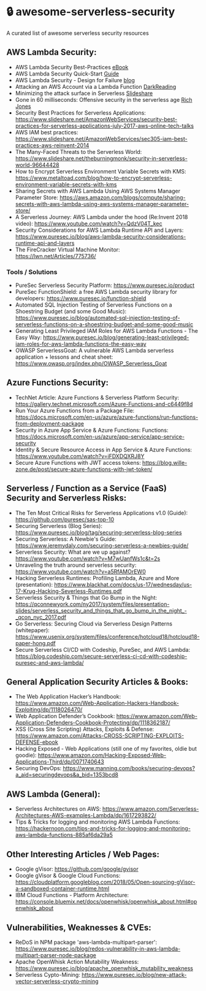 # :lock: awesome-serverless-security
A curated list of awesome serverless security resources

## AWS Lambda Security:
* AWS Lambda Security Best-Practices [eBook](https://www.puresec.io/aws-lambda-security-best-practices)
* AWS Lambda Security Quick-Start [Guide](https://www.puresec.io/blog/aws-lambda-security-quick-guide])
* AWS Lambda Security - Design for Failure [blog](https://www.puresec.io/blog/aws-security-best-practices-aws-lambda-security-design-for-failure) 
* Attacking an AWS Account via a Lambda Function [DarkReading](https://www.darkreading.com/cloud/securing-serverless-attacking-an-aws-account-via-a-lambda-function/a/d-id/1333047?) 
* Minimizing the attack surface in Serverless [Slideshare](https://www.slideshare.net/avi_shulman/serverless-minimizing-the-attack-surface)
* Gone in 60 milliseconds: Offensive security in the serverless age [Rich Jones](https://www.youtube.com/watch?v=byJBR16xUnc) 
* Security Best Practices for Serverless Applications: https://www.slideshare.net/AmazonWebServices/security-best-practices-for-serverless-applications-july-2017-aws-online-tech-talks 
* AWS IAM best practices: https://www.slideshare.net/AmazonWebServices/sec305-iam-best-practices-aws-reinvent-2014 
* The Many-Faced Threats to the Serverless World: https://www.slideshare.net/theburningmonk/security-in-serverless-world-96644428 
* How to Encrypt Serverless Environment Variable Secrets with KMS: https://www.metaltoad.com/blog/how-to-encrypt-serverless-environment-variable-secrets-with-kms 
* Sharing Secrets with AWS Lambda Using AWS Systems Manager Parameter Store: https://aws.amazon.com/blogs/compute/sharing-secrets-with-aws-lambda-using-aws-systems-manager-parameter-store/ 
* A Serverless Journey: AWS Lambda under the hood (Re:Invent 2018 video): https://www.youtube.com/watch?v=QdzV04T_kec 
* Security Considerations for AWS Lambda Runtime API and Layers: https://www.puresec.io/blog/aws-lambda-security-considerations-runtime-api-and-layers 
* The FireCracker Virtual Machine Monitor: https://lwn.net/Articles/775736/ 

### Tools / Solutions
* PureSec Serverless Security Platform: https://www.puresec.io/product
* PureSec FunctionShield: a free AWS Lambda security library for developers: https://www.puresec.io/function-shield 
* Automated SQL Injection Testing of Serverless Functions on a Shoestring Budget (and some Good Music): https://www.puresec.io/blog/automated-sql-injection-testing-of-serverless-functions-on-a-shoestring-budget-and-some-good-music 
* Generating Least Privileged IAM Roles for AWS Lambda Functions - The Easy Way: https://www.puresec.io/blog/generating-least-privileged-iam-roles-for-aws-lambda-functions-the-easy-way
* OWASP ServerlessGoat: A vulnerable AWS Lambda serverless application + lessons and cheat sheet: https://www.owasp.org/index.php/OWASP_Serverless_Goat


## Azure Functions Security:
* TechNet Article: Azure Functions & Serverless Platform Security: https://gallery.technet.microsoft.com/Azure-Functions-and-c6449f8d 
* Run Your Azure Functions from a Package File: https://docs.microsoft.com/en-us/azure/azure-functions/run-functions-from-deployment-package 
* Security in Azure App Service & Azure Functions: Functions: https://docs.microsoft.com/en-us/azure/app-service/app-service-security 
* Identity & Secure Resource Access in App Service & Azure Functions: https://www.youtube.com/watch?v=iFDXDQXRJ8Y 
* Secure Azure Functions with JWT access tokens: https://blog.wille-zone.de/post/secure-azure-functions-with-jwt-token/ 

## Serverless / Function as a Service (FaaS) Security and Serverless Risks:
* The Ten Most Critical Risks for Serverless Applications v1.0 (Guide): https://github.com/puresec/sas-top-10
* Securing Serverless (Blog Series): https://www.puresec.io/blog/tag/securing-serverless-blog-series
* Securing Serverless: A Newbie's Guide: https://www.jeremydaly.com/securing-serverless-a-newbies-guide/ 
* Serverless Security: What are we up against? https://www.youtube.com/watch?v=M7wUanfWs1c&t=2s
* Unraveling the truth around serverless security: https://www.youtube.com/watch?v=a5RfAMOrEW0 
* Hacking Serverless Runtimes: Profiling Lambda, Azure and More (presentation): https://www.blackhat.com/docs/us-17/wednesday/us-17-Krug-Hacking-Severless-Runtimes.pdf
* Serverless Security & Things that Go Bump in the Night: https://qconnewyork.com/ny2017/system/files/presentation-slides/serverless_security_and_things_that_go_bump_in_the_night_-_qcon_nyc_2017.pdf 
* Go Serverless: Securing Cloud via Serverless Design Patterns (whitepaper): https://www.usenix.org/system/files/conference/hotcloud18/hotcloud18-paper-hong.pdf
* Secure Serverless CI/CD with Codeship, PureSec, and AWS Lambda: https://blog.codeship.com/secure-serverless-ci-cd-with-codeship-puresec-and-aws-lambda/ 

## General Application Security Articles & Books:
* The Web Application Hacker’s Handbook: https://www.amazon.com/Web-Application-Hackers-Handbook-Exploiting/dp/1118026470/
* Web Application Defender’s Cookbook: https://www.amazon.com/Web-Application-Defenders-Cookbook-Protecting/dp/1118362187/
* XSS (Cross Site Scripting) Attacks, Exploits & Defense: https://www.amazon.com/Attacks-CROSS-SCRIPTING-EXPLOITS-DEFENSE-ebook
* Hacking Exposed - Web Applications (still one of my favorites, oldie but goodie): https://www.amazon.com/Hacking-Exposed-Web-Applications-Third/dp/0071740643 
* Securing DevOps: https://www.manning.com/books/securing-devops?a_aid=securingdevops&a_bid=1353bcd8 

## AWS Lambda (General):
* Serverless Architectures on AWS: https://www.amazon.com/Serverless-Architectures-AWS-examples-Lambda/dp/1617293822/
* Tips & Tricks for logging and monitoring AWS Lambda Functions: https://hackernoon.com/tips-and-tricks-for-logging-and-monitoring-aws-lambda-functions-885af6da29a5

## Other Interesting Articles / Web Pages:
* Google gVisor: https://github.com/google/gvisor
* Google gVisor & Google Cloud Functions: https://cloudplatform.googleblog.com/2018/05/Open-sourcing-gVisor-a-sandboxed-container-runtime.html
* IBM Cloud Functions - Platform Architecture: https://console.bluemix.net/docs/openwhisk/openwhisk_about.html#openwhisk_about

## Vulnerabilities, Weaknesses & CVEs:
* ReDoS in NPM package 'aws-lambda-multipart-parser': https://www.puresec.io/blog/redos-vulnerability-in-aws-lambda-multipart-parser-node-package
* Apache OpenWhisk Action Mutability Weakness: https://www.puresec.io/blog/apache_openwhisk_mutability_weakness 
* Serverless Cypto-Mining: https://www.puresec.io/blog/new-attack-vector-serverless-crypto-mining 


